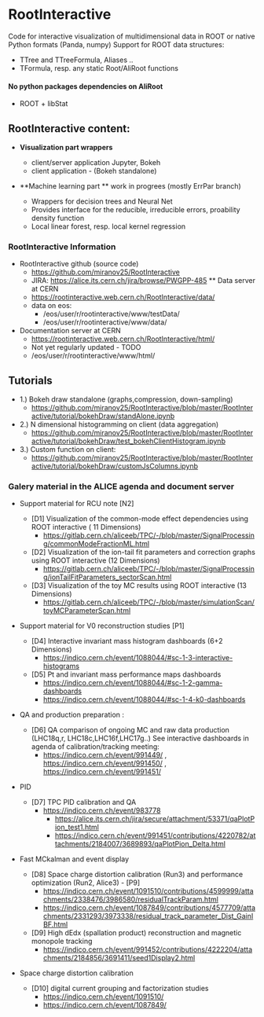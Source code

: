 # RootInteractive

Code for interactive visualization of multidimensional data in ROOT or native Python formats (Panda, numpy)
Support for ROOT data structures:
* TTree and TTreeFormula, Aliases .. 
* TFormula, resp. any static Root/AliRoot functions

#### No python packages dependencies on AliRoot
* ROOT + libStat 



## RootInteractive content:

* **Visualization part wrappers**
  * client/server application Jupyter, Bokeh
  * client application - (Bokeh standalone)

* **Machine learning part ** work in progrees (mostly ErrPar branch)
  * Wrappers for decision trees and Neural Net
  * Provides interface for the reducible, irreducible errors, proability density function
  * Local linear forest, resp. local kernel regression
  


### RootInteractive Information

* RootInteractive github (source code)
  * https://github.com/miranov25/RootInteractive
  * JIRA: https://alice.its.cern.ch/jira/browse/PWGPP-485
** Data server at CERN
  * https://rootinteractive.web.cern.ch/RootInteractive/data/ 
  * data on eos: 
    * /eos/user/r/rootinteractive/www/testData/
    * /eos/user/r/rootinteractive/www/data/
* Documentation server at CERN
  * https://rootinteractive.web.cern.ch/RootInteractive/html/ 
  * Not yet regularly updated - TODO
  * /eos/user/r/rootinteractive/www/html/

## Tutorials
* 1.) Bokeh draw standalone (graphs,compression, down-sampling)
  * https://github.com/miranov25/RootInteractive/blob/master/RootInteractive/tutorial/bokehDraw/standAlone.ipynb
* 2.) N dimensional histogramming on client (data aggregation)
  * https://github.com/miranov25/RootInteractive/blob/master/RootInteractive/tutorial/bokehDraw/test_bokehClientHistogram.ipynb 
* 3.) Custom function on client:
  * https://github.com/miranov25/RootInteractive/blob/master/RootInteractive/tutorial/bokehDraw/customJsColumns.ipynb 


### Galery material in the ALICE agenda and document server

* Support material for RCU note [N2]
  * [D1] Visualization of the common-mode effect dependencies using ROOT interactive ( 11 Dimensions)
    * https://gitlab.cern.ch/aliceeb/TPC/-/blob/master/SignalProcessing/commonModeFractionML.html   
  * [D2] Visualization of the ion-tail fit parameters and correction graphs using ROOT interactive (12 Dimensions)
     * https://gitlab.cern.ch/aliceeb/TPC/-/blob/master/SignalProcessing/ionTailFitParameters_sectorScan.html    
  * [D3] Visualization of the toy MC results using ROOT interactive (13 Dimensions)
    * https://gitlab.cern.ch/aliceeb/TPC/-/blob/master/simulationScan/toyMCParameterScan.html  

* Support material for V0 reconstruction studies [P1]
  * [D4] Interactive invariant mass histogram  dashboards (6+2 Dimensions)
    * https://indico.cern.ch/event/1088044/#sc-1-3-interactive-histograms
  * [D5] Pt and invariant mass performance maps dashboards
    * https://indico.cern.ch/event/1088044/#sc-1-2-gamma-dashboards
    * https://indico.cern.ch/event/1088044/#sc-1-4-k0-dashboards 

* QA and production preparation :
  * [D6] QA comparison of ongoing MC and raw data production (LHC18q,r, LHC18c,LHC16f,LHC17g..)   See interactive dashboards in agenda of calibration/tracking meeting:
    * https://indico.cern.ch/event/991449/ , https://indico.cern.ch/event/991450/  , https://indico.cern.ch/event/991451/ 
* PID
  * [D7] TPC PID calibration  and QA
    * https://indico.cern.ch/event/983778
      * https://alice.its.cern.ch/jira/secure/attachment/53371/qaPlotPion_test1.html 
      * https://indico.cern.ch/event/991451/contributions/4220782/attachments/2184007/3689893/qaPlotPion_Delta.html 
* Fast MCkalman and event display
  * [D8] Space charge distortion calibration (Run3) and performance optimization (Run2, Alice3) - [P9]
     * https://indico.cern.ch/event/1091510/contributions/4599999/attachments/2338476/3986580/residualTrackParam.html
     * https://indico.cern.ch/event/1087849/contributions/4577709/attachments/2331293/3973338/residual_track_parameter_Dist_GainIBF.html 
  * [D9] High dEdx (spallation product) reconstruction  and magnetic monopole tracking
     * https://indico.cern.ch/event/991452/contributions/4222204/attachments/2184856/3691411/seed1Display2.html   

* Space charge distortion calibration
  * [D10] digital current grouping and factorization studies 
    * https://indico.cern.ch/event/1091510/
    * https://indico.cern.ch/event/1087849/	